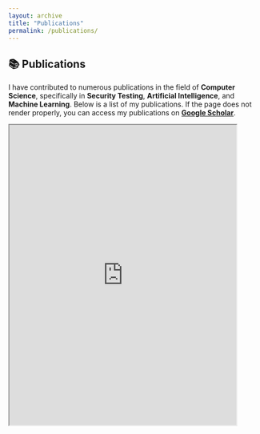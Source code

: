 ```yaml
---
layout: archive
title: "Publications"
permalink: /publications/
---
```


## 📚 Publications

I have contributed to numerous publications in the field of **Computer Science**, specifically in **Security Testing**, **Artificial Intelligence**, and **Machine Learning**. Below is a list of my publications. If the page does not render properly, you can access my publications on **[Google Scholar](https://scholar.google.com/citations?user=meBzaLcAAAAJ&hl=en&oi=ao)**.

<iframe src="https://scholar.google.com/citations?user=meBzaLcAAAAJ&hl=en&oi=ao" width="90%" height="600px"></iframe>

